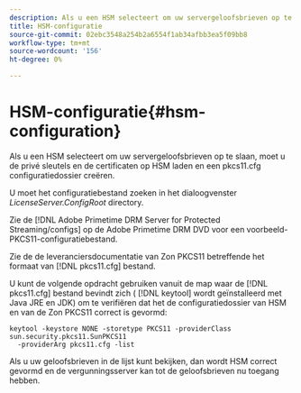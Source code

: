 ```yaml
---
description: Als u een HSM selecteert om uw servergeloofsbrieven op te slaan, moet u de privé sleutels en de certificaten op HSM laden en een pkcs11.cfg configuratiedossier creëren.
title: HSM-configuratie
source-git-commit: 02ebc3548a254b2a6554f1ab34afbb3ea5f09bb8
workflow-type: tm+mt
source-wordcount: '156'
ht-degree: 0%

---
```


# HSM-configuratie{#hsm-configuration}

Als u een HSM selecteert om uw servergeloofsbrieven op te slaan, moet u de privé sleutels en de certificaten op HSM laden en een pkcs11.cfg configuratiedossier creëren.

U moet het configuratiebestand zoeken in het dialoogvenster *LicenseServer.ConfigRoot* directory.

Zie de [!DNL Adobe Primetime DRM Server for Protected Streaming/configs] op de Adobe Primetime DRM DVD voor een voorbeeld-PKCS11-configuratiebestand.

Zie de de leveranciersdocumentatie van Zon PKCS11 betreffende het formaat van [!DNL pkcs11.cfg] bestand.

U kunt de volgende opdracht gebruiken vanuit de map waar de [!DNL pkcs11.cfg] bestand bevindt zich ( [!DNL keytool] wordt geïnstalleerd met Java JRE en JDK) om te verifiëren dat het de configuratiedossier van HSM en van de Zon PKCS11 correct is gevormd:

```
keytool -keystore NONE -storetype PKCS11 -providerClass sun.security.pkcs11.SunPKCS11 
  -providerArg pkcs11.cfg -list
```

Als u uw geloofsbrieven in de lijst kunt bekijken, dan wordt HSM correct gevormd en de vergunningsserver kan tot de geloofsbrieven nu toegang hebben.
